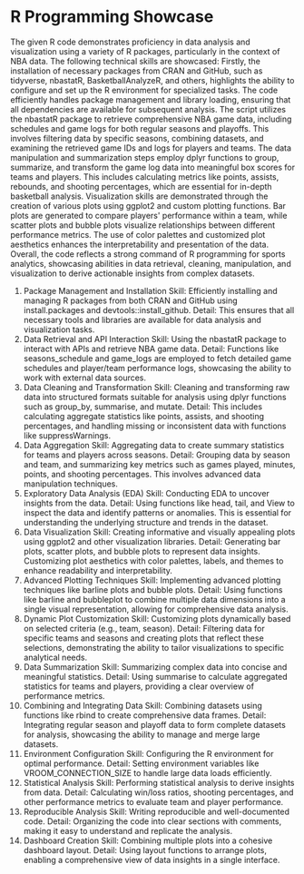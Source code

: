 # R Programming Showcase

The given R code demonstrates proficiency in data analysis and visualization using a variety of R packages, particularly in the context of NBA data. The following technical skills are showcased:
  Firstly, the installation of necessary packages from CRAN and GitHub, such as tidyverse, nbastatR, BasketballAnalyzeR, and others, highlights the ability to configure and set up the R environment for specialized tasks. The code efficiently handles package management and library loading, ensuring that all dependencies are available for subsequent analysis.
  The script utilizes the nbastatR package to retrieve comprehensive NBA game data, including schedules and game logs for both regular seasons and playoffs. This involves filtering data by specific seasons, combining datasets, and examining the retrieved game IDs and logs for players and teams.
  The data manipulation and summarization steps employ dplyr functions to group, summarize, and transform the game log data into meaningful box scores for teams and players. This includes calculating metrics like points, assists, rebounds, and shooting percentages, which are essential for in-depth basketball analysis.
  Visualization skills are demonstrated through the creation of various plots using ggplot2 and custom plotting functions. Bar plots are generated to compare players' performance within a team, while scatter plots and bubble plots visualize relationships between different performance metrics. The use of color palettes and customized plot aesthetics enhances the interpretability and presentation of the data.
  Overall, the code reflects a strong command of R programming for sports analytics, showcasing abilities in data retrieval, cleaning, manipulation, and visualization to derive actionable insights from complex datasets.

1. Package Management and Installation
  Skill: Efficiently installing and managing R packages from both CRAN and GitHub using install.packages and devtools::install_github.
  Detail: This ensures that all necessary tools and libraries are available for data analysis and visualization tasks.
2. Data Retrieval and API Interaction
  Skill: Using the nbastatR package to interact with APIs and retrieve NBA game data.
  Detail: Functions like seasons_schedule and game_logs are employed to fetch detailed game schedules and player/team performance logs, showcasing the ability to work with     external data sources.
3. Data Cleaning and Transformation
  Skill: Cleaning and transforming raw data into structured formats suitable for analysis using dplyr functions such as group_by, summarise, and mutate.
  Detail: This includes calculating aggregate statistics like points, assists, and shooting percentages, and handling missing or inconsistent data with functions like suppressWarnings.
4. Data Aggregation
  Skill: Aggregating data to create summary statistics for teams and players across seasons.
  Detail: Grouping data by season and team, and summarizing key metrics such as games played, minutes, points, and shooting percentages. This involves advanced data              manipulation techniques.
5. Exploratory Data Analysis (EDA)
  Skill: Conducting EDA to uncover insights from the data.
  Detail: Using functions like head, tail, and View to inspect the data and identify patterns or anomalies. This is essential for understanding the underlying structure and     trends in the dataset.
6. Data Visualization
  Skill: Creating informative and visually appealing plots using ggplot2 and other visualization libraries.
  Detail: Generating bar plots, scatter plots, and bubble plots to represent data insights. Customizing plot aesthetics with color palettes, labels, and themes to enhance       readability and interpretability.
7. Advanced Plotting Techniques
  Skill: Implementing advanced plotting techniques like barline plots and bubble plots.
  Detail: Using functions like barline and bubbleplot to combine multiple data dimensions into a single visual representation, allowing for comprehensive data analysis.
8. Dynamic Plot Customization
    Skill: Customizing plots dynamically based on selected criteria (e.g., team, season).
    Detail: Filtering data for specific teams and seasons and creating plots that reflect these selections, demonstrating the ability to tailor visualizations to specific        analytical needs.
9. Data Summarization
  Skill: Summarizing complex data into concise and meaningful statistics.
  Detail: Using summarise to calculate aggregated statistics for teams and players, providing a clear overview of performance metrics.
10. Combining and Integrating Data
  Skill: Combining datasets using functions like rbind to create comprehensive data frames.
  Detail: Integrating regular season and playoff data to form complete datasets for analysis, showcasing the ability to manage and merge large datasets.
11. Environment Configuration
  Skill: Configuring the R environment for optimal performance.
  Detail: Setting environment variables like VROOM_CONNECTION_SIZE to handle large data loads efficiently.
12. Statistical Analysis
  Skill: Performing statistical analysis to derive insights from data.
  Detail: Calculating win/loss ratios, shooting percentages, and other performance metrics to evaluate team and player performance.
13. Reproducible Analysis
  Skill: Writing reproducible and well-documented code.
  Detail: Organizing the code into clear sections with comments, making it easy to understand and replicate the analysis.
14. Dashboard Creation
  Skill: Combining multiple plots into a cohesive dashboard layout.
  Detail: Using layout functions to arrange plots, enabling a comprehensive view of data insights in a single interface.
